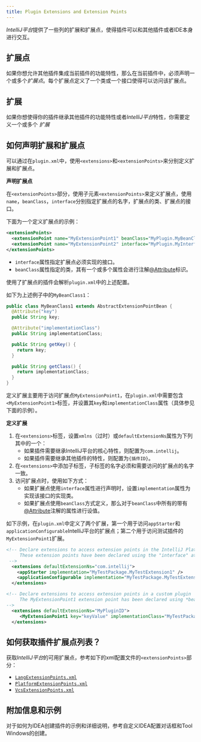 ```yaml
---
title: Plugin Extensions and Extension Points
---
```


*IntelliJ平台*提供了一些列的扩展和扩展点，使得插件可以和其他插件或者IDE本身进行交互。

## 扩展点

如果你想允许其他插件集成当前插件的功能特性，那么在当前插件中，必须声明一个或多个*扩展点*。每个扩展点定义了一个类或一个接口使得可以访问该扩展点。

## 扩展

如果你想使得你的插件继承其他插件的功能特性或者*IntelliJ平台*特性，你需要定义一个或多个 _扩展_

## 如何声明扩展和扩展点

可以通过在`plugin.xml`中，使用`<extensions>`和`<extensionPoints>`来分别定义扩展和扩展点。

**声明扩展点**

在`<extensionPoints>`部分，使用子元素`<extensionPoints>`来定义扩展点，使用`name`，`beanClass`，`interface`分别指定扩展点的名字，扩展点的类、扩展点的接口。

下面为一个定义扩展点的示例：

```xml
<extensionPoints>
  <extensionPoint name="MyExtensionPoint1" beanClass="MyPlugin.MyBeanClass1">
  <extensionPoint name="MyExtensionPoint2" interface="MyPlugin.MyInterface">
</extensionPoints>
```

* `interface`属性指定扩展点必须实现的接口。
* `beanClass`属性指定的类，其有一个或多个属性会进行注解[@Attribute](upsource:///xml/dom-openapi/src/com/intellij/util/xml/Attribute.java)标识。

使用了扩展点的插件会解析`plugin.xml`中的上述配置。

如下为上述例子中的`MyBeanClass1`：

```java
public class MyBeanClass1 extends AbstractExtensionPointBean {
  @Attribute("key")
  public String key;

  @Attribute("implementationClass")
  public String implementationClass;

  public String getKey() {
    return key;
  }

  public String getClass() {
    return implementationClass;
  }
}
```

定义扩展主要用于访问扩展点`MyExtensionPoint1`，在`plugin.xml`中需要包含`<MyExtensionPoint1>`标签，并设置其`key`和`implementationClass`属性（具体参见下面的示例）。

**定义扩展**

1. 在`<extensions>`标签，设置`xmlns`（过时）或`defaultExtensionNs`属性为下列其中的一个：
    * 如果插件需要继承IntelliJ平台的核心特性，则配置为`com.intellij`。
    * 如果插件需要继承其他插件的特性，则配置为`{插件ID}`。
2. 在`<extensions>`中添加子标签，子标签的名字必须和需要访问的扩展点的名字一致。
3. 访问扩展点时，使用如下方式：
    * 如果扩展点使用`interface`属性进行声明时，设置`implementation`属性为实现该接口的实现类。
    * 如果扩展点使用`beanClass`方式定义，那么对于`beanClass`中所有的带有[@Attribute](upsource:///xml/dom-openapi/src/com/intellij/util/xml/Attribute.java)注解的属性进行设值。

如下示例，在`plugin.xml`中定义了两个扩展，第一个用于访问`appStarter`和`applicationConfigurable`IntelliJ平台的扩展点；第二个用于访问测试插件的`MyExtensionPoint1`扩展。
```xml
<!-- Declare extensions to access extension points in the IntelliJ Platform.
     These extension points have been declared using the "interface" attribute.
 -->
  <extensions defaultExtensionNs="com.intellij">
    <appStarter implementation="MyTestPackage.MyTestExtension1" />
    <applicationConfigurable implementation="MyTestPackage.MyTestExtension2" />
  </extensions>

<!-- Declare extensions to access extension points in a custom plugin
     The MyExtensionPoint1 extension point has been declared using *beanClass* attribute.
-->
  <extensions defaultExtensionNs="MyPluginID">
     <MyExtensionPoint1 key="keyValue" implementationClass="MyTestPackage.MyClassImpl"></MyExtensionPoint1>
  </extensions>
```

## 如何获取插件扩展点列表？

获取*IntelliJ平台*的可用扩展点，参考如下的xml配置文件的`<extensionPoints>`部分：

* [`LangExtensionPoints.xml`](upsource:///platform/platform-resources/src/META-INF/LangExtensionPoints.xml)
* [`PlatformExtensionPoints.xml`](upsource:///platform/platform-resources/src/META-INF/PlatformExtensionPoints.xml)
* [`VcsExtensionPoints.xml`](upsource:///platform/platform-resources/src/META-INF/VcsExtensionPoints.xml)

## 附加信息和示例

对于如何为IDEA创建插件的示例和详细说明，参考自定义IDEA配置对话框和Tool Windows的创建。




